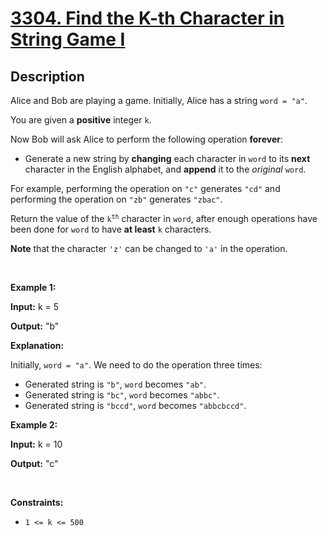 
<!-- problem:start -->

# [3304. Find the K-th Character in String Game I](https://leetcode.com/problems/find-the-k-th-character-in-string-game-i)

## Description

<!-- description:start -->

<p>Alice and Bob are playing a game. Initially, Alice has a string <code>word = &quot;a&quot;</code>.</p>

<p>You are given a <strong>positive</strong> integer <code>k</code>.</p>

<p>Now Bob will ask Alice to perform the following operation <strong>forever</strong>:</p>

<ul>
	<li>Generate a new string by <strong>changing</strong> each character in <code>word</code> to its <strong>next</strong> character in the English alphabet, and <strong>append</strong> it to the <em>original</em> <code>word</code>.</li>
</ul>

<p>For example, performing the operation on <code>&quot;c&quot;</code> generates <code>&quot;cd&quot;</code> and performing the operation on <code>&quot;zb&quot;</code> generates <code>&quot;zbac&quot;</code>.</p>

<p>Return the value of the <code>k<sup>th</sup></code> character in <code>word</code>, after enough operations have been done for <code>word</code> to have <strong>at least</strong> <code>k</code> characters.</p>

<p><strong>Note</strong> that the character <code>&#39;z&#39;</code> can be changed to <code>&#39;a&#39;</code> in the operation.</p>

<p>&nbsp;</p>
<p><strong class="example">Example 1:</strong></p>

<div class="example-block">
<p><strong>Input:</strong> <span class="example-io">k = 5</span></p>

<p><strong>Output:</strong> <span class="example-io">&quot;b&quot;</span></p>

<p><strong>Explanation:</strong></p>

<p>Initially, <code>word = &quot;a&quot;</code>. We need to do the operation three times:</p>

<ul>
	<li>Generated string is <code>&quot;b&quot;</code>, <code>word</code> becomes <code>&quot;ab&quot;</code>.</li>
	<li>Generated string is <code>&quot;bc&quot;</code>, <code>word</code> becomes <code>&quot;abbc&quot;</code>.</li>
	<li>Generated string is <code>&quot;bccd&quot;</code>, <code>word</code> becomes <code>&quot;abbcbccd&quot;</code>.</li>
</ul>
</div>

<p><strong class="example">Example 2:</strong></p>

<div class="example-block">
<p><strong>Input:</strong> <span class="example-io">k = 10</span></p>

<p><strong>Output:</strong> <span class="example-io">&quot;c&quot;</span></p>
</div>

<p>&nbsp;</p>
<p><strong>Constraints:</strong></p>

<ul>
	<li><code>1 &lt;= k &lt;= 500</code></li>
</ul>

<!-- description:end -->
<!-- problem:end -->
